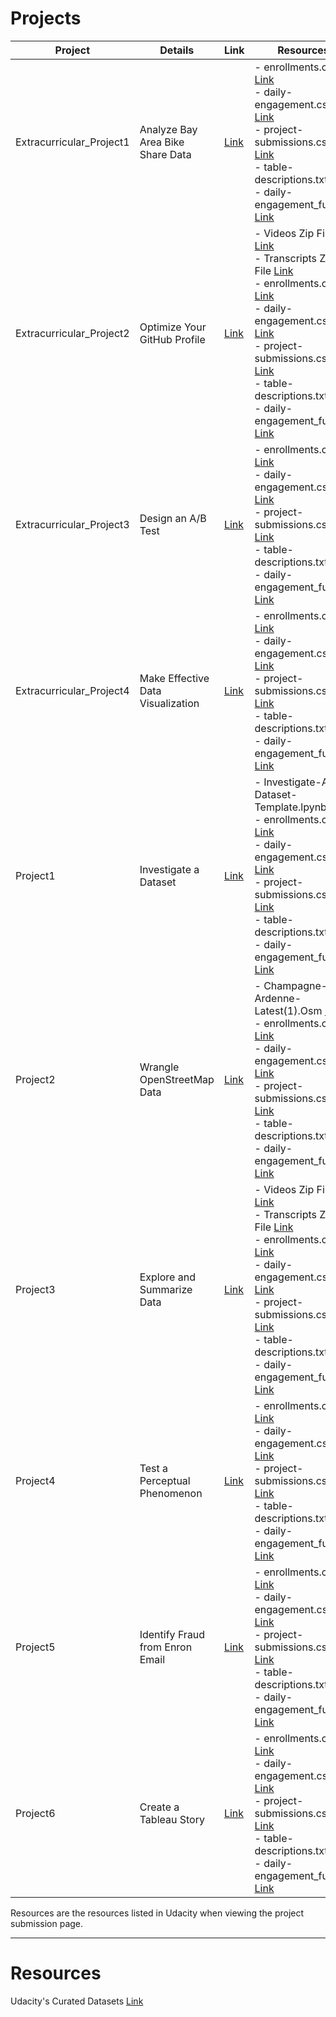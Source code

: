 # Projects

Project | Details | Link | Resources
------------ | ------------- | ------------- | -------------
Extracurricular_Project1 | Analyze Bay Area Bike Share Data | [Link](Extracurricular_Project1/) | - enrollments.csv [Link](Resources/enrollments.csv)<br>- daily-engagement.csv [Link](Resources/daily-engagement.csv)<br>- project-submissions.csv [Link](Resources/project-submissions.csv)<br>- table-descriptions.txt [Link](Resources/table-descriptions.txt)<br>- daily-engagement_full.csv [Link](Resources/daily-engagement_full.md)<br>
Extracurricular_Project2 | Optimize Your GitHub Profile | [Link](Extracurricular_Project2/) | - Videos Zip File [Link](Resources/Explore+and+Summarize+Data+Videos.zip)<br>- Transcripts Zip File [Link](Resources/Explore+and+Summarize+Data+Subtitles.zip)<br>- enrollments.csv [Link](Resources/enrollments.csv)<br>- daily-engagement.csv [Link](Resources/daily-engagement.csv)<br>- project-submissions.csv [Link](Resources/project-submissions.csv)<br>- table-descriptions.txt [Link](Resources/table-descriptions.txt)<br>- daily-engagement_full.csv [Link](Resources/daily-engagement_full.md)<br>
Extracurricular_Project3 | Design an A/B Test | [Link](Extracurricular_Project3/) | - enrollments.csv [Link](Resources/enrollments.csv)<br>- daily-engagement.csv [Link](Resources/daily-engagement.csv)<br>- project-submissions.csv [Link](Resources/project-submissions.csv)<br>- table-descriptions.txt [Link](Resources/table-descriptions.txt)<br>- daily-engagement_full.csv [Link](Resources/daily-engagement_full.md)<br>
Extracurricular_Project4 | Make Effective Data Visualization | [Link](Extracurricular_Project4/) | - enrollments.csv [Link](Resources/enrollments.csv)<br>- daily-engagement.csv [Link](Resources/daily-engagement.csv)<br>- project-submissions.csv [Link](Resources/project-submissions.csv)<br>- table-descriptions.txt [Link](Resources/table-descriptions.txt)<br>- daily-engagement_full.csv [Link](Resources/daily-engagement_full.md)<br>
Project1 | Investigate a Dataset | [Link](Project1/) | - Investigate-A-Dataset-Template.lpynb [Link](Resources/investigate-a-dataset-template.ipynb.zip)<br>- enrollments.csv [Link](Resources/enrollments.csv)<br>- daily-engagement.csv [Link](Resources/daily-engagement.csv)<br>- project-submissions.csv [Link](Resources/project-submissions.csv)<br>- table-descriptions.txt [Link](Resources/table-descriptions.txt)<br>- daily-engagement_full.csv [Link](Resources/daily-engagement_full.md)<br>
Project2 | Wrangle OpenStreetMap Data | [Link](Project2/) | - Champagne-Ardenne-Latest(1).Osm [Link](Resources/Champagne-Ardenne-Latest(1).md)<br>- enrollments.csv [Link](Resources/enrollments.csv)<br>- daily-engagement.csv [Link](Resources/daily-engagement.csv)<br>- project-submissions.csv [Link](Resources/project-submissions.csv)<br>- table-descriptions.txt [Link](Resources/table-descriptions.txt)<br>- daily-engagement_full.csv [Link](Resources/daily-engagement_full.md)<br>
Project3 | Explore and Summarize Data | [Link](Project3/) | - Videos Zip File [Link](Resources/Explore+and+Summarize+Data+Videos.zip)<br>- Transcripts Zip File [Link](Resources/Explore+and+Summarize+Data+Subtitles.zip)<br>- enrollments.csv [Link](Resources/enrollments.csv)<br>- daily-engagement.csv [Link](Resources/daily-engagement.csv)<br>- project-submissions.csv [Link](Resources/project-submissions.csv)<br>- table-descriptions.txt [Link](Resources/table-descriptions.txt)<br>- daily-engagement_full.csv [Link](Resources/daily-engagement_full.md)<br>
Project4 | Test a Perceptual Phenomenon | [Link](Project4/) | - enrollments.csv [Link](Resources/enrollments.csv)<br>- daily-engagement.csv [Link](Resources/daily-engagement.csv)<br>- project-submissions.csv [Link](Resources/project-submissions.csv)<br>- table-descriptions.txt [Link](Resources/table-descriptions.txt)<br>- daily-engagement_full.csv [Link](Resources/daily-engagement_full.md)<br>
Project5 | Identify Fraud from Enron Email | [Link](Project5/) | - enrollments.csv [Link](Resources/enrollments.csv)<br>- daily-engagement.csv [Link](Resources/daily-engagement.csv)<br>- project-submissions.csv [Link](Resources/project-submissions.csv)<br>- table-descriptions.txt [Link](Resources/table-descriptions.txt)<br>- daily-engagement_full.csv [Link](Resources/daily-engagement_full.md)<br>
Project6 | Create a Tableau Story | [Link](Project6/) | - enrollments.csv [Link](Resources/enrollments.csv)<br>- daily-engagement.csv [Link](Resources/daily-engagement.csv)<br>- project-submissions.csv [Link](Resources/project-submissions.csv)<br>- table-descriptions.txt [Link](Resources/table-descriptions.txt)<br>- daily-engagement_full.csv [Link](Resources/daily-engagement_full.md)<br>

Resources are the resources listed in Udacity when viewing the project submission page.

----------------------------------------------------------------------------------------

# Resources
Udacity's Curated Datasets [Link](Resources/)
